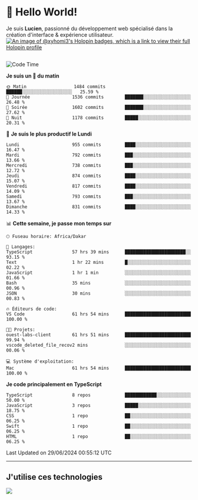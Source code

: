 # 👋 Hello World!

Je suis **Lucien**, passionné du développement web spécialisé dans la création d'interface & expérience utilisateur.
[![An image of @xyhomi3's Holopin badges, which is a link to view their full Holopin profile](https://holopin.me/xyhomi3)](https://holopin.io/@xyhomi3)

##

<!--START_SECTION:waka-->
![Code Time](http://img.shields.io/badge/Code%20Time-1%2C477%20hrs%2010%20mins-blue)

**Je suis un 🐤 du matin** 

```text
🌞 Matin                  1484 commits        ██████░░░░░░░░░░░░░░░░░░░   25.59 % 
🌆 Journée                1536 commits        ███████░░░░░░░░░░░░░░░░░░   26.48 % 
🌃 Soirée                 1602 commits        ███████░░░░░░░░░░░░░░░░░░   27.62 % 
🌙 Nuit                   1178 commits        █████░░░░░░░░░░░░░░░░░░░░   20.31 % 
```
📅 **Je suis le plus productif le Lundi** 

```text
Lundi                    955 commits         ████░░░░░░░░░░░░░░░░░░░░░   16.47 % 
Mardi                    792 commits         ███░░░░░░░░░░░░░░░░░░░░░░   13.66 % 
Mercredi                 738 commits         ███░░░░░░░░░░░░░░░░░░░░░░   12.72 % 
Jeudi                    874 commits         ████░░░░░░░░░░░░░░░░░░░░░   15.07 % 
Vendredi                 817 commits         ████░░░░░░░░░░░░░░░░░░░░░   14.09 % 
Samedi                   793 commits         ███░░░░░░░░░░░░░░░░░░░░░░   13.67 % 
Dimanche                 831 commits         ████░░░░░░░░░░░░░░░░░░░░░   14.33 % 
```


📊 **Cette semaine, je passe mon temps sur** 

```text
🕑︎ Fuseau horaire: Africa/Dakar

💬 Langages: 
TypeScript               57 hrs 39 mins      ███████████████████████░░   93.15 % 
Text                     1 hr 22 mins        █░░░░░░░░░░░░░░░░░░░░░░░░   02.22 % 
JavaScript               1 hr 1 min          ░░░░░░░░░░░░░░░░░░░░░░░░░   01.66 % 
Bash                     35 mins             ░░░░░░░░░░░░░░░░░░░░░░░░░   00.96 % 
JSON                     30 mins             ░░░░░░░░░░░░░░░░░░░░░░░░░   00.83 % 

🔥 Éditeurs de code: 
VS Code                  61 hrs 54 mins      █████████████████████████   100.00 % 

🐱‍💻 Projets: 
ouest-labs-client        61 hrs 51 mins      █████████████████████████   99.94 % 
vscode_deleted_file_recov2 mins              ░░░░░░░░░░░░░░░░░░░░░░░░░   00.06 % 

💻 Système d'exploitation: 
Mac                      61 hrs 54 mins      █████████████████████████   100.00 % 
```

**Je code principalement en TypeScript** 

```text
TypeScript               8 repos             ████████████░░░░░░░░░░░░░   50.00 % 
JavaScript               3 repos             █████░░░░░░░░░░░░░░░░░░░░   18.75 % 
CSS                      1 repo              ██░░░░░░░░░░░░░░░░░░░░░░░   06.25 % 
Swift                    1 repo              ██░░░░░░░░░░░░░░░░░░░░░░░   06.25 % 
HTML                     1 repo              ██░░░░░░░░░░░░░░░░░░░░░░░   06.25 % 
```




 Last Updated on 29/06/2024 00:55:12 UTC
<!--END_SECTION:waka-->
---

## J'utilise ces technologies

<p align="left">
  <a href="https://skillicons.dev">
    <img src="https://skillicons.dev/icons?i=ts,js,md,scss,tailwind,react,docker,express,astro,vite,nextjs,vercel,figma,ableton" />
  </a>
</p>

